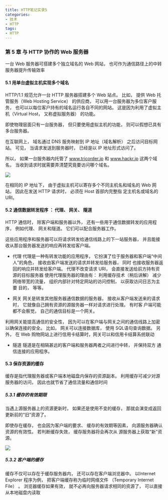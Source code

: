 ```yaml
---
title: HTTP笔记实录5
categories:
- 技术
- HTTP      
tags:
- HTTP
---
```



### 第 5 章 与 HTTP 协作的 Web 服务器

一台 Web 服务器可搭建多个独立域名的 Web 网站， 也可作为通信路径上的中转服务器提升传输效率


#### 5.1 用单台虚拟主机实现多个域名

HTTP/1.1 规范允许一台 HTTP 服务器搭建多个 Web 站点。 比如， 提供 Web 托管服务（Web Hosting Service） 的供应商， 可以用一台服务器为多位客户服务， 也可以以每位客户持有的域名运行各自不同的网站。 这是因为利用了虚拟主机（Virtual Host， 又称虚拟服务器） 的功能。

即使物理层面只有一台服务器， 但只要使用虚拟主机的功能， 则可以假想已具有多台服务器。

在互联网上， 域名通过 DNS 服务映射到 IP 地址（域名解析） 之后访问目标网站。 可见， 当请求发送到服务器时， 已经是以 IP 地址形式访问了。


所以， 如果一台服务器内托管了 www.tricorder.jp 和 www.hackr.jp 这两个域名， 当收到请求时就需要弄清楚究竟要访问哪个域名。

![](https://ws1.sinaimg.cn/large/006c6oKBgy1fspgtq3lekj30ei08xwho.jpg)

在相同的 IP 地址下， 由于虚拟主机可以寄存多个不同主机名和域名的 Web 网站， 因此在发送 HTTP 请求时， 必须在 Host 首部内完整指
定主机名或域名的 URI。

<!--more-->
#### 5.2 通信数据转发程序 ： 代理、 网关、 隧道

HTTP 通信时， 除客户端和服务器以外， 还有一些用于通信数据转发的应用程序， 例如代理、 网关和隧道。 它们可以配合服务器工作。

这些应用程序和服务器可以将请求转发给通信线路上的下一站服务器， 并且能接收从那台服务器发送的响应再转发给客户端。

- 代理
代理是一种有转发功能的应用程序， 它扮演了位于服务器和客户端“中间人”的角色， 接收由客户端发送的请求并转发给服务器， 同时
也接收服务器返回的响应并转发给客户端。
代理不改变请求 URI， 会直接发送给前方持有资源的目标服务器
使用代理服务器的理由有： 利用缓存技术（稍后讲解） 减少网络带宽的流量， 组织内部针对特定网站的访问控制， 以获取访问日志为主要
目的， 等等。

- 网关
网关是转发其他服务器通信数据的服务器， 接收从客户端发送来的请求时， 它就像自己拥有资源的源服务器一样对请求进行处理。 有时客
户端可能都不会察觉， 自己的通信目标是一个网关。

利用网关能提高通信的安全性， 因为可以在客户端与网关之间的通信线路上加密以确保连接的安全。 比如， 网关可以连接数据库， 使用
SQL语句查询数据。 另外， 在 Web 购物网站上进行信用卡结算时，网关可以和信用卡结算系统联动

- 隧道
隧道是在相隔甚远的客户端和服务器两者之间进行中转， 并保持双方
通信连接的应用程序。


#### 5.3 保存资源的缓存

缓存是指代理服务器或客户端本地磁盘内保存的资源副本。 利用缓存可减少对源服务器的访问， 因此也就节省了通信流量和通信时间

##### 5.3.1 缓存的有效期限

当遇上源服务器上的资源更新时， 如果还是使用不变的缓存， 那就会演变成返回更新前的“旧”资源了。

即使存在缓存， 也会因为客户端的要求、 缓存的有效期等因素， 向源服务器确认资源的有效性。 若判断缓存失效， 缓存服务器将会再次从
源服务器上获取“新”资源。

![](https://ws1.sinaimg.cn/large/006c6oKBgy1fsph7qr89hj30hy09qtcp.jpg)

##### 5.3.2 客户端的缓存


缓存不仅可以存在于缓存服务器内， 还可以存在客户端浏览器中。 以Internet Explorer 程序为例， 把客户端缓存称为临时网络文件
（Temporary Internet File） 。
浏览器缓存如果有效， 就不必再向服务器请求相同的资源了， 可以直接从本地磁盘内读取